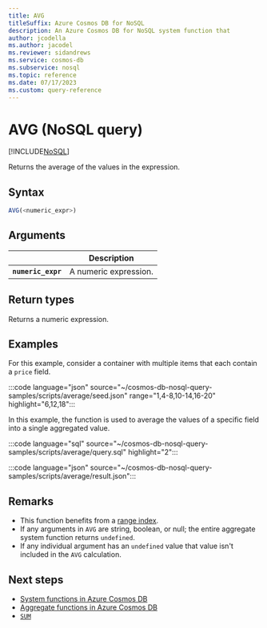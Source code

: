 ```yaml
---
title: AVG
titleSuffix: Azure Cosmos DB for NoSQL
description: An Azure Cosmos DB for NoSQL system function that
author: jcodella
ms.author: jacodel
ms.reviewer: sidandrews
ms.service: cosmos-db
ms.subservice: nosql
ms.topic: reference
ms.date: 07/17/2023
ms.custom: query-reference
---
```


# AVG (NoSQL query)

[!INCLUDE[NoSQL](../../includes/appliesto-nosql.md)]

Returns the average of the values in the expression.
  
## Syntax
  
```sql
AVG(<numeric_expr>)  
```  
  
## Arguments

| | Description |
| --- | --- |
| **`numeric_expr`** | A numeric expression. |  
  
## Return types

Returns a numeric expression.
  
## Examples

For this example, consider a container with multiple items that each contain a `price` field.

:::code language="json" source="~/cosmos-db-nosql-query-samples/scripts/average/seed.json" range="1,4-8,10-14,16-20" highlight="6,12,18":::

In this example, the function is used to average the values of a specific field into a single aggregated value.

:::code language="sql" source="~/cosmos-db-nosql-query-samples/scripts/average/query.sql" highlight="2":::

:::code language="json" source="~/cosmos-db-nosql-query-samples/scripts/average/result.json":::

## Remarks

- This function benefits from a [range index](../../index-policy.md#includeexclude-strategy).
- If any arguments in `AVG` are string, boolean, or null; the entire aggregate system function returns `undefined`.
- If any individual argument has an `undefined` value that value isn't included in the `AVG` calculation.

## Next steps

- [System functions in Azure Cosmos DB](system-functions.yml)
- [Aggregate functions in Azure Cosmos DB](aggregate-functions.md)
- [`SUM`](sum.md)
